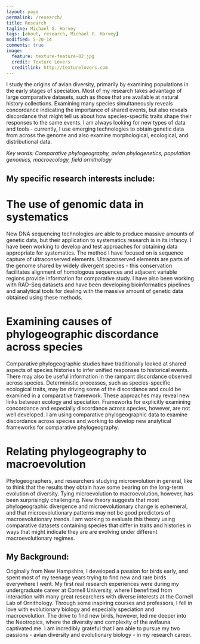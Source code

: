 ```yaml
---
layout: page
permalink: /research/
title: Research
tagline: Michael G. Harvey
tags: [about, research, Michael G. Harvey]
modified: 5-20-14
comments: true
image:
  feature: texture-feature-02.jpg
  credit: Texture Lovers
  creditlink: http://texturelovers.com
---
```


I study the origins of avian diversity, primarily by examining populations in the early stages of speciation. Most of my research takes advantage of large comparative datasets, such as those that are available at natural history collections. Examining many species simultaneously reveals concordance indicating the importance of shared events, but also reveals discordance that might tell us about how species-specific traits shape their responses to the same events. I am always looking for new types of data and tools - currently, I use emerging technologies to obtain genetic data from across the genome and also examine morphological, ecological, and distributional data.

*Key words: Comparative phylogeography, avian phylogenetics, population genomics, macroecology, field ornithology*

## My specific research interests include:

# The use of genomic data in systematics

New DNA sequencing technologies are able to produce massive amounts of genetic data, but their application to systematics research is in its infancy. I have been working to develop and test approaches for obtaining data appropriate for systematics. The method I have focused on is sequence capture of ultraconserved elements. Ultraconserved elements are parts of the genome shared by widely divergent species - this conservation facilitates alignment of homologous sequences and adjacent variable regions provide information for comparative study. I have also been working with RAD-Seq datasets and have been developing bioinformatics pipelines and analytical tools for dealing with the massive amount of genetic data obtained using these methods.

# Examining causes of phylogeographic discordance across species

Comparative phylogeographic studies have traditionally looked at shared aspects of species histories to infer unified responses to historical events. There may also be useful information in the rampant discordance observed across species. Deterministic processes, such as species-specific ecological traits, may be driving some of the discordance and could be examined in a comparative framework. These approaches may reveal new links between ecology and speciation. Frameworks for explicitly examining concordance and especially discordance across species, however, are not well developed. I am using comparative phylogeographic data to examine discordance across species and working to develop new analytical frameworks for comparative phylogeography.

# Relating phylogeography to macroevolution

Phylogeographers, and researchers studying microevolution in general, like to think that the results they obtain have some bearing on the long-term evolution of diversity. Tying microevolution to macroevolution, however, has been surprisingly challenging. New theory suggests that most phylogeographic divergence and microevolutionary change is ephemeral, and that microevolutionary patterns may not be good predictors of macroevolutionary trends. I am working to evaluate this theory using comparative datasets containing species that differ in traits and histories in ways that might indicate they are are evolving under different macroevolutionary regimes.

## My Background:

Originally from New Hampshire, I developed a passion for birds early, and spent most of my teenage years trying to find new and rare birds everywhere I went. My first real research experiences were during my undergraduate career at Cornell University, where I benefitted from interaction with many great researchers with diverse interests at the Cornell Lab of Ornithology. Through some inspiring courses and professors, I fell in love with evolutionary biology and especially speciation and macroevolution. The drive to find new birds, however, led me deeper into the Neotropics, where the diversity and complexity of the avifauna captivated me. I am incredibly grateful that I am able to pursue my two passions - avian diversity and evolutionary biology - in my research career.
